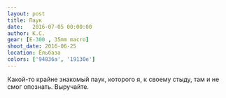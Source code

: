 ```yaml
---
layout: post
title: Паук
date:   2016-07-05 00:00:00
author: К.С.
gear: [E-300 , 35mm macro]
shoot_date: 2016-06-25
location: Ёльбаза
colors: ['94836a', '19130e']
---
```


Какой-то крайне знакомый паук, которого я, к своему стыду, там и не смог опознать. Выручайте.
